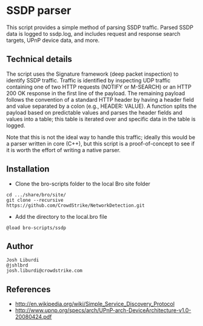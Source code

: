 SSDP parser
================

This script provides a simple method of parsing SSDP traffic. Parsed SSDP data is logged to ssdp.log, and includes request and response search targets, UPnP device data, and more. 

Technical details
---
The script uses the Signature framework (deep packet inspection) to identify SSDP traffic. Traffic is identified by inspecting UDP traffic containing one of two HTTP requests (NOTIFY or M-SEARCH) or an HTTP 200 OK response in the first line of the payload. The remaining payload follows the convention of a standard HTTP header by having a header field and value separated by a colon (e.g., HEADER: VALUE). A function splits the payload based on predictable values and parses the header fields and values into a table; this table is iterated over and specific data in the table is logged.

Note that this is not the ideal way to handle this traffic; ideally this would be a parser written in core (C++), but this script is a proof-of-concept to see if it is worth the effort of writing a native parser. 

Installation
---
* Clone the bro-scripts folder to the local Bro site folder
```
cd .../share/bro/site/
git clone --recursive https://github.com/CrowdStrike/NetworkDetection.git
```
* Add the directory to the local.bro file 
```
@load bro-scripts/ssdp
```

Author
---
```
Josh Liburdi
@jshlbrd
josh.liburdi@crowdstrike.com
```

References
---
* http://en.wikipedia.org/wiki/Simple_Service_Discovery_Protocol
* http://www.upnp.org/specs/arch/UPnP-arch-DeviceArchitecture-v1.0-20080424.pdf
